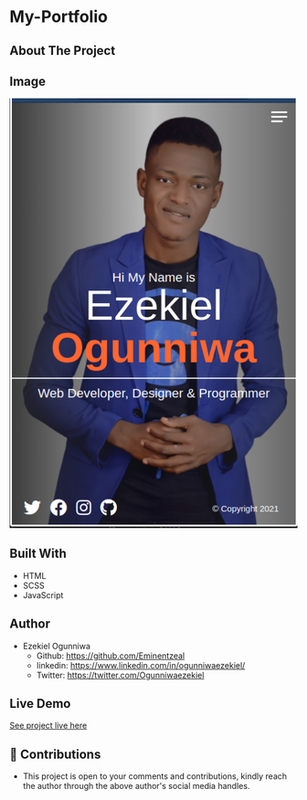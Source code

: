 # My-Portfolio

## About The Project


## Image
![landing page.](/assets/img/landing.png "This is the welcome interface")

## Built With
* HTML
* SCSS
* JavaScript

## Author
* Ezekiel Ogunniwa
  * Github: https://github.com/Eminentzeal
  * linkedin: https://www.linkedin.com/in/ogunniwaezekiel/
  * Twitter: https://twitter.com/Ogunniwaezekiel
## Live Demo
 [See project live here](https://ezekielogunniwa.com)

## 🤝 Contributions
  * This project is open to your comments and contributions, kindly reach the author through the above author's social media handles.
